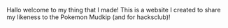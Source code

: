 Hallo welcome to my thing that I made! This is a website I created to share my likeness to the Pokemon Mudkip (and for hacksclub)!
